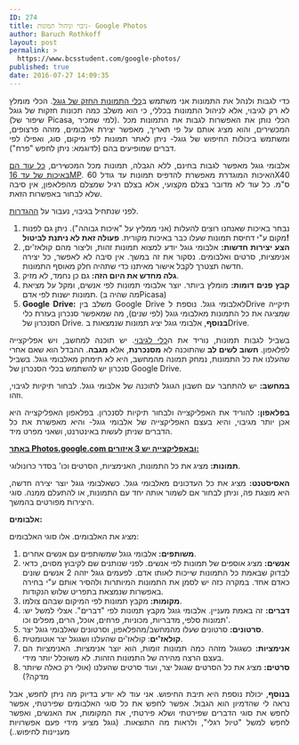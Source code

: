 ```yaml
---
ID: 274
title: גיבוי וניהול תמונות- Google Photos
author: Baruch Rothkoff
layout: post
permalink: >
  https://www.bcsstudent.com/google-photos/
published: true
date: 2016-07-27 14:09:35
---
```

<p style="text-align:justify;">כדי לגבות ולנהל את התמונות אני משתמש ב<a href="https://photos.google.com/">כלי התמונות החזק של גוגל</a>. הכלי מומלץ לא רק לגיבוי, אלא לניהול התמונות בכללי, כי הוא משלב כמה תכונות חזקות של גוגל (שיפור של Picasa, למי שמכיר). הכלי נותן את האפשרות לגבות את התמונות מכל המכשירים, והוא מציג אותם על פי תאריך, מאפשר יצירת אלבומים, מזהה פרצופים, ומשתמש ביכולות החיפוש של גוגל- ניתן לאתר תמונות לפי מיקום, סוג, ואפילו לפי דברים שמופיעים בהם (לדוגמא: ניתן לחפש "פרח").</p>

<p style="text-align:justify;">אלבומי גוגל מאפשר לגבות בחינם, ללא הגבלה, תמונות מכל המכשירים, <a href="https://support.google.com/photos/answer/6220791?hl=iw">כל עוד הם באיכות של עד 16MP</a>. האיכות המוגדרת מאפשרת להדפיס תמונות עד גודל 60X40 ס"מ. כל עוד לא מדובר בצלם מקצועי, אלא בצלם רגיל שמצלם מהפלאפון, אין סיבה שלא לבחור באפשרות הזאת.</p>

<p style="text-align:justify;">לפני שנתחיל בגיבוי, נעבור על <a href="https://photos.google.com/settings">ההגדרות</a>.</p>

<ol>
<li style="text-align:justify;">נבחר באיכות שאנחנו רוצים להעלות (אני ממליץ על "איכות גבוהה"). ניתן גם לפנות מקום ע"י דחיסת תמונות שעלו כבר באיכות מקורית. <strong>פעולה זאת לא ניתנת לביטול!</strong></li>
<li style="text-align:justify;"><strong>הצע יצירות חדשות:</strong> אלבומי גוגל יודע למצוא תמונות זהות, וליצור מהם קולאז'ים, אנימציות, סרטים ואלבומים. נסקור את זה במשך. אין סיבה לא לאפשר, כל יצירה חדשה תצטרך לקבל אישור מאיתנו כדי שתהיה חלק מאוסף התמונות.</li>
<li style="text-align:justify;"><strong>גלה מחדש את היום הזה:</strong> גם כן נחמד, לא מזיק.</li>
<li style="text-align:justify;"><strong>קבץ פנים דומות:</strong> מומלץ ביותר. יוצר אלבומי תמונות לפי אנשים, ומקל על מציאת תמונות ישנות לפי אדם. (מה שהיה בPicasa)</li>
<li style="text-align:justify;"><strong>Google Drive:</strong> משלב בין Google Drive לאלבומי גוגל. נוספת לDrive תיקייה שמציגה את כל התמונות מאלבומי גוגל (לפי שנים), מה שמאפשר סנכרון בעזרת כלי הסנכרון של Drive. <strong>בנוסף</strong>, אלבומי גוגל יציג תמונות שנמצאות בDrive.</li>
</ol>

<p style="text-align:justify;">בשביל לגבות תמונות, נוריד את ה<a href="https://photos.google.com/apps">כלי לגיבוי</a>. יש תוכנה למחשב, ויש אפליקצייה לפלאפון. <strong>חשוב לשים לב</strong> שהתוכנה לא <strong>מסנכרנת</strong>, אלא <strong>מגבה</strong>. ההבדל הוא שאם אחרי שהעלנו את כל התמונות, נמחק תמונה מהמחשב, היא לא תימחק מאלבומי גוגל. בשביל סנכרון יש להשתמש בכלי הסנכרון של Google Drive.</p>

<p style="text-align:justify;"><strong>במחשב:</strong> יש להתחבר עם חשבון הגוגל לתוכנה של אלבומי גוגל. לבחור תיקיות לגיבוי, וזהו.</p>

<p style="text-align:justify;"><strong>בפלאפון:</strong> להוריד את האפליקצייה ולבחור תיקיות לסנכרון. בפלאפון האפליקצייה היא אכן יותר מגיבוי, והיא בעצם האפליקצייה של אלבומי גוגל- והיא מאפשרת את כל הדברים שניתן לעשות באינטרנט, ושאני מפרט מיד.</p>

<strong><span style="text-decoration:underline;">באתר <a href="https://photos.google.com/">Photos.google.com</a> ובאפליקצייה יש 3 איזורים:</span></strong>

<p style="text-align:justify;"><strong>תמונות:</strong> מציג את כל התמונות, האנימציות, הסרטים וכו' בסדר כרונולוגי.</p>

<p style="text-align:justify;"><strong>האסיסטנט:</strong> מציג את כל העדכונים מאלבומי גוגל. כשאלבומי גוגל יוצר יצירה חדשה, היא מוצגת פה, וניתן לבחור אם לשמור אותה יחד עם התמונות, או להתעלם ממנה. סוגי היצירות מפורטים בהמשך.</p>

<strong>אלבומים:</strong>

<p style="text-align:justify;">מציג את האלבומים. אלו סוגי האלבומים:</p>

<ol>
<li style="text-align:justify;"><strong>משותפים:</strong> אלבומי גוגל שמשותפים עם אנשים אחרים.</li>
<li style="text-align:justify;"><strong>אנשים:</strong> מציג אוספים של תמונות לפי אנשים. לפני שנותנים שם לקיבוץ מסוים, כדאי לבדוק שבאמת כל התמונות שייכות לאותו אדם. לפעמים גוגל יזהה 2 אנשים שונים כאדם אחד. במקרה כזה יש לסמן את התמונות המיותרות ולהסיר אותם ע"י בחירה באפשרות שנמצאת בתפריט שלוש הנקודות.</li>
<li style="text-align:justify;"><strong>מקומות</strong><strong>:</strong> מקבץ תמונות לפי המיקום שבהם צולמו.</li>
<li style="text-align:justify;"><strong>דברים:</strong> זה באמת מעניין. אלבומי גוגל מקבץ תמונות לפי "דברים". אצלי למשל יש: תמונות סלפי, מדבריות, מכוניות, פרחים, אוכל, הרים, מפלים וכו'.</li>
<li style="text-align:justify;"><strong>סרטונים:</strong> סרטונים שעלו מהמחשב/מהפלאפון, וסרטונים שאלבומי גוגל יצר.</li>
<li style="text-align:justify;"><strong>קולאז'ים</strong>: קולאז'ים שהעלנו ושגוגל יצר אוטומטית.</li>
<li style="text-align:justify;"><strong>אנימציות:</strong> כשגוגל מזהה כמה תמונות זומות, הוא יוצר אנימציות. האנימציות הם בעצם הרצה מהירה של התמונות הזהות. לא משוכלל יותר מידי.</li>
<li style="text-align:justify;"><strong>סרטים:</strong> מציג את כל הסרטים שגוגל יצר, ועוד סרטים שהעלנו (אולי רק כאלה שיותר מדקה?)</li>
</ol>

<p style="text-align:justify;"><strong>בנוסף</strong>, יכולת נוספת היא תיבת החיפוש. אני עוד לא יודע בדיוק מה ניתן לחפש, אבל נראה לי שהדמיון הוא הגבול. אפשר לחפש את כל סוגי האלבומים שפירטתי, אפשר לחפש את סוגי הדברים שפירטתי ושלא פירטתי, את המקומות, את האנשים, ואפשר לחפש למשל "טיול רגלי", ולראות מה התוצאות. (גוגל מציע מידי פעם אפשרויות מעניינות לחיפוש..)</p>